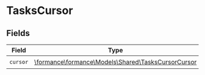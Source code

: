 # TasksCursor


## Fields

| Field                                                                                          | Type                                                                                           | Required                                                                                       | Description                                                                                    |
| ---------------------------------------------------------------------------------------------- | ---------------------------------------------------------------------------------------------- | ---------------------------------------------------------------------------------------------- | ---------------------------------------------------------------------------------------------- |
| `cursor`                                                                                       | [\formance\formance\Models\Shared\TasksCursorCursor](../../Models/Shared/TasksCursorCursor.md) | :heavy_check_mark:                                                                             | N/A                                                                                            |